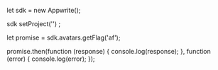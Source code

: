let sdk = new Appwrite();

sdk
    setProject('')
;

let promise = sdk.avatars.getFlag('af');

promise.then(function (response) {
    console.log(response);
}, function (error) {
    console.log(error);
});